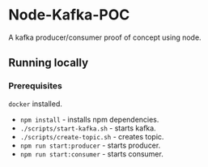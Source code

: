 # Node-Kafka-POC

A kafka producer/consumer proof of concept using node.

## Running locally

### Prerequisites

`docker` installed.

* `npm install` - installs npm dependencies.
* `./scripts/start-kafka.sh` - starts kafka.
* `./scripts/create-topic.sh` - creates topic.
* `npm run start:producer` - starts producer.
* `npm run start:consumer` - starts consumer.
